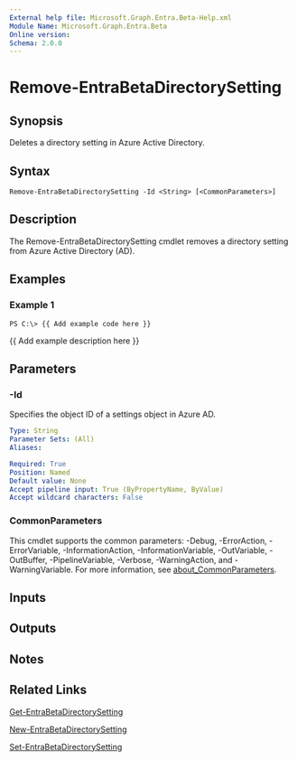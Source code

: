 ```yaml
---
External help file: Microsoft.Graph.Entra.Beta-Help.xml
Module Name: Microsoft.Graph.Entra.Beta
Online version:
Schema: 2.0.0
---
```


# Remove-EntraBetaDirectorySetting

## Synopsis
Deletes a directory setting in Azure Active Directory.

## Syntax

```
Remove-EntraBetaDirectorySetting -Id <String> [<CommonParameters>]
```

## Description
The Remove-EntraBetaDirectorySetting cmdlet removes a directory setting from Azure Active Directory (AD).

## Examples

### Example 1
```
PS C:\> {{ Add example code here }}
```

{{ Add example description here }}

## Parameters



### -Id
Specifies the object ID of a settings object in Azure AD.

```yaml
Type: String
Parameter Sets: (All)
Aliases:

Required: True
Position: Named
Default value: None
Accept pipeline input: True (ByPropertyName, ByValue)
Accept wildcard characters: False
```

### CommonParameters
This cmdlet supports the common parameters: -Debug, -ErrorAction, -ErrorVariable, -InformationAction, -InformationVariable, -OutVariable, -OutBuffer, -PipelineVariable, -Verbose, -WarningAction, and -WarningVariable. For more information, see [about_CommonParameters](https://go.microsoft.com/fwlink/?LinkID=113216).

## Inputs

## Outputs

## Notes

## Related Links

[Get-EntraBetaDirectorySetting]()

[New-EntraBetaDirectorySetting]()

[Set-EntraBetaDirectorySetting]()

